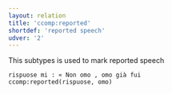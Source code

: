 ```yaml
---
layout: relation
title: 'ccomp:reported'
shortdef: 'reported speech'
udver: '2'
---
```


This subtypes is used to mark reported speech

~~~ sdparse
rispuose mi : « Non omo , omo già fui
ccomp:reported(rispuose, omo)
~~~
<!-- Interlanguage links updated Po 11. listopadu 2024, 20:10:35 CET -->
